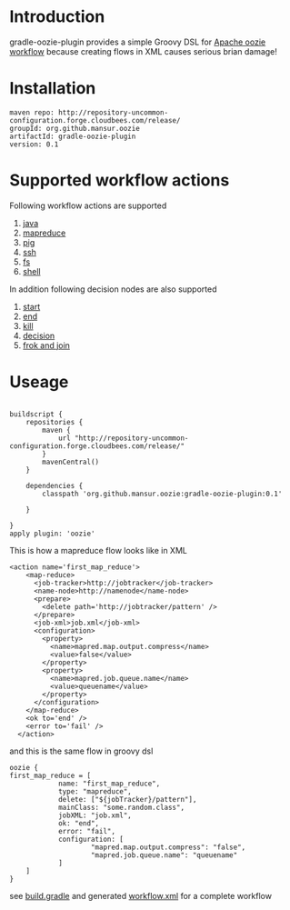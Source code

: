# Introduction
gradle-oozie-plugin provides a simple Groovy DSL for [Apache oozie workflow](http://oozie.apache.org/) because creating
flows in XML causes serious brian damage!

# Installation
```
maven repo: http://repository-uncommon-configuration.forge.cloudbees.com/release/
groupId: org.github.mansur.oozie
artifactId: gradle-oozie-plugin
version: 0.1
```
# Supported workflow actions
Following workflow actions are supported 

1. [java](http://oozie.apache.org/docs/3.3.0/WorkflowFunctionalSpec.html#a3.2.7_Java_Action)
2. [mapreduce](http://oozie.apache.org/docs/3.3.0/WorkflowFunctionalSpec.html#a3.2.2_Map-Reduce_Action)
3. [pig](http://oozie.apache.org/docs/3.3.0/WorkflowFunctionalSpec.html#a3.2.3_Pig_Action)
4. [ssh](http://oozie.apache.org/docs/3.3.0/WorkflowFunctionalSpec.html#a3.2.5_Ssh_Action)
5. [fs](http://oozie.apache.org/docs/3.3.0/WorkflowFunctionalSpec.html#a3.2.4_Fs_HDFS_action)
6. [shell](http://oozie.apache.org/docs/3.3.0/DG_ShellActionExtension.html)
    
In addition following decision nodes are also supported

 1. [start](http://oozie.apache.org/docs/3.3.0/WorkflowFunctionalSpec.html#a3.1.1_Start_Control_Node)
 2. [end](http://oozie.apache.org/docs/3.3.0/WorkflowFunctionalSpec.html#a3.1.2_End_Control_Node)
 3. [kill](http://oozie.apache.org/docs/3.3.0/WorkflowFunctionalSpec.html#a3.1.3_Kill_Control_Node)
 4. [decision](http://oozie.apache.org/docs/3.3.0/WorkflowFunctionalSpec.html#a3.1.4_Decision_Control_Node)
 5. [frok and join](http://oozie.apache.org/docs/3.3.0/WorkflowFunctionalSpec.html#a3.1.5_Fork_and_Join_Control_Nodes)
    
# Useage

```grrovy

buildscript {
    repositories {
        maven {
            url "http://repository-uncommon-configuration.forge.cloudbees.com/release/"
        }
        mavenCentral()
    }

    dependencies {
        classpath 'org.github.mansur.oozie:gradle-oozie-plugin:0.1'

    }

}
apply plugin: 'oozie'

```


This is how a mapreduce flow looks like in XML

```
<action name='first_map_reduce'>
    <map-reduce>
      <job-tracker>http://jobtracker</job-tracker>
      <name-node>http://namenode</name-node>
      <prepare>
        <delete path='http://jobtracker/pattern' />
      </prepare>
      <job-xml>job.xml</job-xml>
      <configuration>
        <property>
          <name>mapred.map.output.compress</name>
          <value>false</value>
        </property>
        <property>
          <name>mapred.job.queue.name</name>
          <value>queuename</value>
        </property>
      </configuration>
    </map-reduce>
    <ok to='end' />
    <error to='fail' />
  </action>
```

and this is the same flow in groovy dsl

```
oozie {
first_map_reduce = [
            name: "first_map_reduce",
            type: "mapreduce",
            delete: ["${jobTracker}/pattern"],
            mainClass: "some.random.class",
            jobXML: "job.xml",
            ok: "end",
            error: "fail",
            configuration: [
                    "mapred.map.output.compress": "false",
                    "mapred.job.queue.name": "queuename"
            ]
    ]
}
```

see [build.gradle](https://github.com/MuhammadAshraf/gradle-oozie-plugin/blob/master/example/build.gradle) and generated [workflow.xml](https://github.com/MuhammadAshraf/gradle-oozie-plugin/blob/master/example/workflow/oozie_flow.xml) for a complete workflow

    
